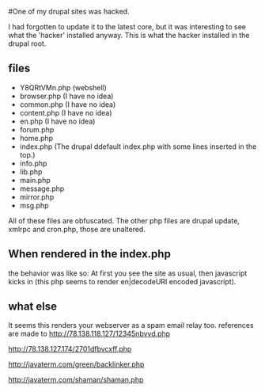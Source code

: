 #One of my drupal sites was hacked.

I had forgotten to update it to the latest core, but it was interesting to see what the 'hacker' installed anyway.
This is what the hacker installed in the drupal root.

## files
* Y8QRtVMn.php (webshell)
* browser.php (I have no idea)
* common.php (I have no idea)
* content.php (I have no idea)
* en.php (I have no idea)
* forum.php
* home.php
* index.php (The drupal ddefault index.php with some lines inserted in the top.)
* info.php
* lib.php
* main.php
* message.php
* mirror.php
* msg.php

All of these files are obfuscated.
The other php files are drupal update, xmlrpc and cron.php, those are unaltered.

## When rendered in the index.php

the behavior was like so:
At first you see the site as usual, then javascript kicks in (this php seems to render en|decodeURI encoded javascript).

## what else
It seems this renders your webserver as a spam email relay too.
references are made to
http://78.138.118.127/12345nbvvd.php

http://78.138.127.174/2701dfbvcxff.php

http://javaterm.com/green/backlinker.php

http://javaterm.com/shaman/shaman.php


